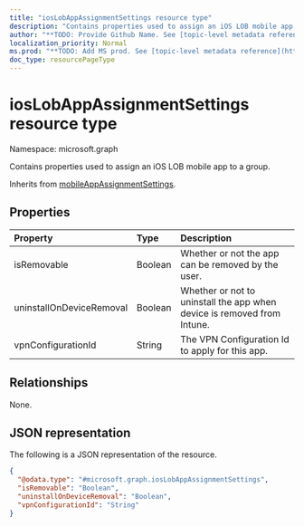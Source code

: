 ```yaml
---
title: "iosLobAppAssignmentSettings resource type"
description: "Contains properties used to assign an iOS LOB mobile app to a group."
author: "**TODO: Provide Github Name. See [topic-level metadata reference](https://msgo.azurewebsites.net/add/document/guidelines/metadata.html#topic-level-metadata)**"
localization_priority: Normal
ms.prod: "**TODO: Add MS prod. See [topic-level metadata reference](https://msgo.azurewebsites.net/add/document/guidelines/metadata.html#topic-level-metadata)**"
doc_type: resourcePageType
---
```


# iosLobAppAssignmentSettings resource type

Namespace: microsoft.graph



Contains properties used to assign an iOS LOB mobile app to a group.


Inherits from [mobileAppAssignmentSettings](../resources/mobileappassignmentsettings.md).

## Properties
|Property|Type|Description|
|:---|:---|:---|
|isRemovable|Boolean|Whether or not the app can be removed by the user.|
|uninstallOnDeviceRemoval|Boolean|Whether or not to uninstall the app when device is removed from Intune.|
|vpnConfigurationId|String|The VPN Configuration Id to apply for this app.|

## Relationships
None.

## JSON representation
The following is a JSON representation of the resource.
<!-- {
  "blockType": "resource",
  "@odata.type": "microsoft.graph.iosLobAppAssignmentSettings"
}
-->
``` json
{
  "@odata.type": "#microsoft.graph.iosLobAppAssignmentSettings",
  "isRemovable": "Boolean",
  "uninstallOnDeviceRemoval": "Boolean",
  "vpnConfigurationId": "String"
}
```

